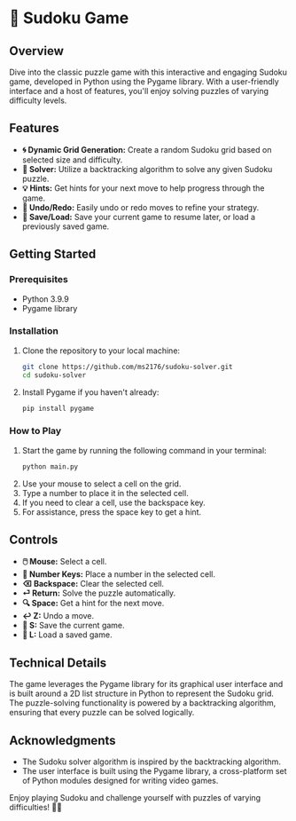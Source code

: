 # 🧩 Sudoku Game

## Overview
Dive into the classic puzzle game with this interactive and engaging Sudoku game, developed in Python using the Pygame library. With a user-friendly interface and a host of features, you'll enjoy solving puzzles of varying difficulty levels.

## Features
- **🌀 Dynamic Grid Generation:** Create a random Sudoku grid based on selected size and difficulty.
- **🧠 Solver:** Utilize a backtracking algorithm to solve any given Sudoku puzzle.
- **💡 Hints:** Get hints for your next move to help progress through the game.
- **🔄 Undo/Redo:** Easily undo or redo moves to refine your strategy.
- **💾 Save/Load:** Save your current game to resume later, or load a previously saved game.

## Getting Started

### Prerequisites
- Python 3.9.9
- Pygame library

### Installation
1. Clone the repository to your local machine:
    ```bash
    git clone https://github.com/ms2176/sudoku-solver.git
    cd sudoku-solver
    ```
2. Install Pygame if you haven't already:
    ```bash
    pip install pygame
    ```

### How to Play
1. Start the game by running the following command in your terminal:
    ```bash
    python main.py
    ```
2. Use your mouse to select a cell on the grid.
3. Type a number to place it in the selected cell.
4. If you need to clear a cell, use the backspace key.
5. For assistance, press the space key to get a hint.

## Controls
- **🖱️ Mouse:** Select a cell.
- **🔢 Number Keys:** Place a number in the selected cell.
- **⌫ Backspace:** Clear the selected cell.
- **⏎ Return:** Solve the puzzle automatically.
- **🔍 Space:** Get a hint for the next move.
- **↩️ Z:** Undo a move.
- **💾 S:** Save the current game.
- **📂 L:** Load a saved game.

## Technical Details
The game leverages the Pygame library for its graphical user interface and is built around a 2D list structure in Python to represent the Sudoku grid. The puzzle-solving functionality is powered by a backtracking algorithm, ensuring that every puzzle can be solved logically.


## Acknowledgments
- The Sudoku solver algorithm is inspired by the backtracking algorithm.
- The user interface is built using the Pygame library, a cross-platform set of Python modules designed for writing video games.

Enjoy playing Sudoku and challenge yourself with puzzles of varying difficulties! 🧩✨
